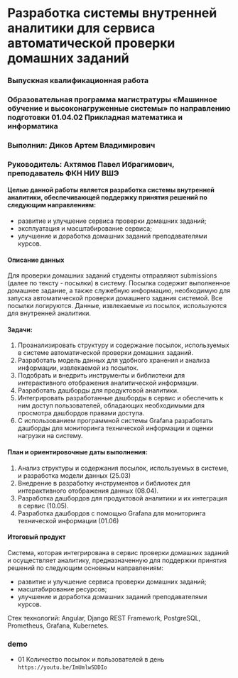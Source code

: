 # Разработка системы внутренней аналитики для сервиса автоматической проверки домашних заданий

### Выпускная квалификационная работа
### Образовательная программа магистратуры «Машинное обучение и высоконагруженные системы» по направлению подготовки 01.04.02 Прикладная математика и информатика

### Выполнил: Диков Артем Владимирович

### Руководитель: Ахтямов Павел Ибрагимович, преподаватель ФКН НИУ ВШЭ

#### Целью данной работы является разработка системы внутренней аналитики, обеспечивающей поддержку принятия решений по следующим направлениям:
- развитие и улучшение сервиса проверки домашних заданий;
- эксплуатация и масштабирование сервиса;
- улучшение и доработка домашних заданий преподавателями курсов.

#### Описание данных
Для проверки домашних заданий студенты отправляют submissions (далее по тексту - посылки) в систему. Посылка содержит выполненное домашнее задание, а также служебную информацию, необходимую для запуска автоматической проверки домашнего задания системой. Все посылки логируются. Данные, извлекаемые из посылок, используются для внутренней аналитики. 

#### Задачи:
1. Проанализировать структуру и содержание посылок, используемых в системе автоматической проверки домашних заданий.
2. Разработать модель данных для удобного хранения и анализа информации, извлекаемой из посылок.
3. Подобрать и внедрить инструменты и библиотеки для интерактивного отображения аналитической информации.
4. Разработать дашборды для продуктовой аналитики.
5. Интегрировать разработанные дашборды в сервис и обеспечить к ним доступ пользователей, обладающих необходимыми для просмотра дашбордов правами доступа.
6. С использованием программной системы Grafana разработать дашборды для мониторинга технической информации и оценки нагрузки на систему.

#### План и ориентировочные даты выполнения:
1. Анализ структуры и содержания посылок, используемых в системе, и разработка модели данных (25.03)
2. Внедрение в разработку инструментов и библиотек для интерактивного отображения данных (08.04).
3. Разработка дашбордов для продуктовой аналитики и их интеграция в сервис (10.05).
4. Разработка дашбордов с помощью Grafana для мониторинга технической информации (01.06)

#### Итоговый продукт
Система, которая интегрирована в сервис проверки домашних заданий и осуществляет аналитику, предназначенную для поддержки принятия решений по следующим основным направлениям:
- развитие и улучшение сервиса проверки домашних заданий;
- масштабирование ресурсов;
- улучшение и доработка домашних заданий преподавателями курсов.

Стек технологий: Angular, Django REST Framework, PostgreSQL, Prometheus, Grafana, Kubernetes.

### demo
- 01 Количество посылок и пользователей в день `https://youtu.be/ImUmlwSDDIo`



